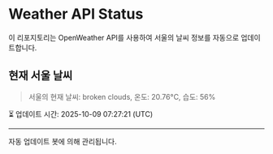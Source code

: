 
# Weather API Status

이 리포지토리는 OpenWeather API를 사용하여 서울의 날씨 정보를 자동으로 업데이트합니다.

## 현재 서울 날씨
> 서울의 현재 날씨: broken clouds, 온도: 20.76°C, 습도: 56%

⏳ 업데이트 시간: 2025-10-09 07:27:21 (UTC)

---
자동 업데이트 봇에 의해 관리됩니다.
